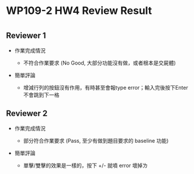 
WP109-2 HW4 Review Result
=========================

# 

## Reviewer 1
- 作業完成情況
	- 不符合作業要求 (No Good, 大部分功能沒有做，或者根本是交屍體)

- 簡單評論
	- 增減行列的按鈕沒有作用，有時甚至會報type error；輸入完後按下Enter不會跳到下一格


## Reviewer 2
- 作業完成情況
	- 部分符合作業要求 (Pass, 至少有做到題目要求的 baseline 功能)

- 簡單評論
	- 單擊/雙擊的效果是一樣的，按下 +/- 就噴 error 壞掉ㄌ

